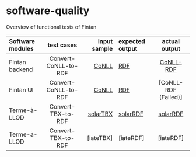 # software-quality

Overview of functional tests of Fintan

| Software modules    | test cases            | input sample          |  expected output  | actual output         |  
| :------------       |:--------------------: | ---------------------:| :------------     |:--------------------: | 
| Fintan backend      | Convert-CoNLL-to-RDF  |  [CoNLL](https://raw.githubusercontent.com/Pret-a-LLOD/software-quality-evaluation/main/Fintan/en-ud-dev.conllu)                | [RDF](https://raw.githubusercontent.com/Pret-a-LLOD/software-quality-evaluation/main/Fintan/conllToRdf.ttl)               | [CoNLL-RDF](https://raw.githubusercontent.com/Pret-a-LLOD/software-quality-evaluation/main/Fintan/conllToRdf.ttl)             | 
| Fintan UI           | Convert-CoNLL-to-RDF  |   [CoNLL](https://raw.githubusercontent.com/Pret-a-LLOD/software-quality-evaluation/main/Fintan/en-ud-dev.conllu)                | [RDF](https://raw.githubusercontent.com/Pret-a-LLOD/software-quality-evaluation/main/Fintan/conllToRdf.ttl)               | [CoNLL-RDF (Failed)]                      
| Terme-à-LLOD        | Convert-TBX-to-RDF    |   [solarTBX](https://raw.githubusercontent.com/Pret-a-LLOD/software-quality-evaluation/main/Term-a-llod/solar.tbx)                | [solarRDF](quora.com/profile/Ashish-Kulkarni-100)               | [solarRDF](https://github.com/Pret-a-LLOD/software-quality-evaluation/blob/main/Term-a-llod/solar.ttl) 
| Terme-à-LLOD        | Convert-TBX-to-RDF    |   [iateTBX]               | [iateRDF]            | [iateRDF] 
